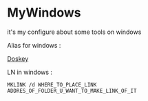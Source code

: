 # MyWindows
it's my configure about some tools on windows

Alias for windows : 

[Doskey](https://ss64.com/nt/doskey.html)


LN in windows : 
```
MKLINK /d WHERE_TO_PLACE_LINK ADDRES_OF_FOLDER_U_WANT_TO_MAKE_LINK_OF_IT
```
